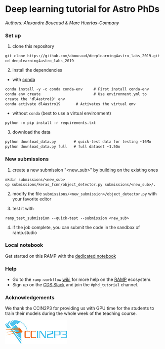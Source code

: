 # Deep learning tutorial for Astro PhDs

_Authors: Alexandre Boucaud & Marc Huertas-Company_

### Set up

1. clone this repository
  ```
  git clone https://github.com/aboucaud/deeplearning4astro_labs_2019.git
  cd deeplearning4astro_labs_2019
  ```
  
2. install the dependencies
  - with [conda](https://www.anaconda.com/download/)
  ```
  conda install -y -c conda conda-env     # First install conda-env
  conda env create                        # Use environment.yml to create the 'dl4astro19' env
  conda activate dl4astro19       # Activates the virtual env
  ```
  - without `conda` (best to use a virtual environment)
  ```
  python -m pip install -r requirements.txt
  ```

3. download the data
  ```
  python download_data.py        # quick-test data for testing ~16Mo
  python download_data.py full   # full dataset ~1.5Go
  ```

### New submissions

1. create a new submission "<new_sub>" by building on the existing ones
  ```
  mkdir submissions/<new_sub>
  cp submissions/keras_fcnn/object_detector.py submissions/<new_sub>/.
  ```
2. modify the file `submissions/<new_submission>/object_detector.py` with your favorite editor

3. test it with
  ```
  ramp_test_submission --quick-test --submission <new_sub>
  ```
4. if the job complete, you can submit the code in the sandbox of ramp.studio
  

### Local notebook

Get started on this RAMP with the [dedicated notebook](astrophd_tutorial_starting_kit.ipynb)

### Help

- Go to the `ramp-workflow` [wiki](https://github.com/paris-saclay-cds/ramp-workflow/wiki) for more help on the [RAMP](http:www.ramp.studio) ecosystem.
- Sign up on the [CDS Slack](cds-upsay.slack.com) and join the `#phd_tutorial` channel.


### Acknowledgements

We thank the CCIN2P3 for providing us with GPU time for the students to train their models during the whole week of the teaching course.

 [![CCIN2P3](img/logosimpleCC.jpg)](https://cc.in2p3.fr/en/)
